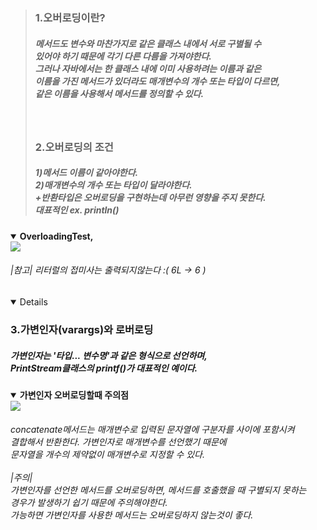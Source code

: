 <blockquote>
<h3>1.오버로딩이란?</h3>
<h5>
메서드도 변수와 마찬가지로 같은 클래스 내에서 서로 구별될 수 <br>
있어야 하기 때문에 각기 다른 다름을 가져야한다.<br>
그러나 자바에서는 한 클래스 내에 이미 사용하려는 이름과 같은<br>
이름을 가진 메서드가 있더라도 매개변수의 개수 또는 타입이 다르면,<br>
같은 이름을 사용해서 메서드를 정의할 수 있다.
</h5>
<br>
<h3>2.오버로딩의 조건</h3>
<h5>
1)메서드 이름이 같아야한다.<br>
2)매개변수의 개수 또는 타입이 달라야한다.<br>
+반환타입은 오버로딩을 구현하는데 아무런 영향을 주지 못한다.<br>
대표적인 ex. println()<br>
</h5>
</blockquote>

<details open>
  <summary> 
    <b>OverloadingTest,</b>
  </summary>
   <img src=https://github.com/luckyjek/TIL_/blob/main/Java/image/overloading.jpg>
  <h6>|참고| 리터럴의 접미사는 출력되지않는다 :( 6L -> 6 )</h6>
  </div>
</details>
<details open>

<h3>3.가변인자(varargs)와 로버로딩</h3>
<h5>가변인자는 '타입... 변수명'과 같은 형식으로 선언하며,<br> 
PrintStream클래스의 printf()가 대표적인 예이다.</h5>
<details open>
  <summary> 
    <b>가변인자 오버로딩할때 주의점</b>
  </summary>
   <img src=https://github.com/luckyjek/TIL_/blob/main/Java/image/varArgsEx.jpg>
  <h6>concatenate메서드는 매개변수로 입력된 문자열에 구분자를 사이에 포함시켜<br>
  결합해서 반환한다. 가변인자로 매개변수를 선언했기 때문에<br> 
  문자열을 개수의 제약없이 매개변수로 지정할 수 있다.<br>
  <br>
  |주의|<br>
  가변인자를 선언한 메서드를 오버로딩하면, 메서드를 호출했을 때 구별되지 못하는<br>
  경우가 발생하기 쉽기 때문에 주의해야한다.<br>
  가능하면 가변인자를 사용한 메서드는 오버로딩하지 않는것이 좋다.
  </h6>
  </div>
</details>
